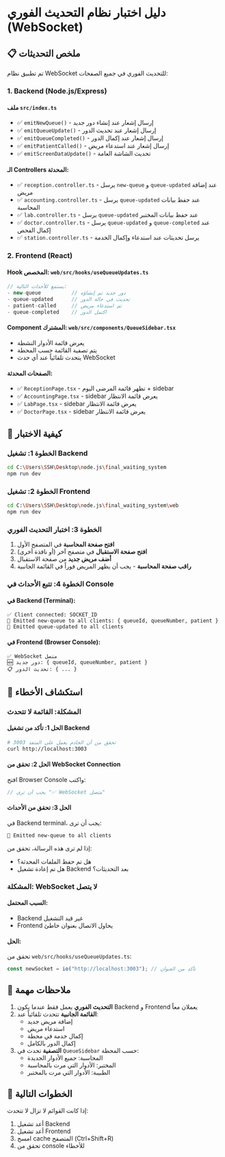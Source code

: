 # دليل اختبار نظام التحديث الفوري (WebSocket)

## 📋 ملخص التحديثات

تم تطبيق نظام WebSocket للتحديث الفوري في جميع الصفحات:

### 1. Backend (Node.js/Express)

#### ملف `src/index.ts`
- ✅ `emitNewQueue()` - إرسال إشعار عند إنشاء دور جديد
- ✅ `emitQueueUpdate()` - إرسال إشعار عند تحديث الدور
- ✅ `emitQueueCompleted()` - إرسال إشعار عند إكمال الدور
- ✅ `emitPatientCalled()` - إرسال إشعار عند استدعاء مريض
- ✅ `emitScreenDataUpdate()` - تحديث الشاشة العامة

#### الـ Controllers المحدثة:
- ✅ `reception.controller.ts` - يرسل `new-queue` و `queue-updated` عند إضافة مريض
- ✅ `accounting.controller.ts` - يرسل `queue-updated` عند حفظ بيانات المحاسبة
- ✅ `lab.controller.ts` - يرسل `queue-updated` عند حفظ بيانات المختبر
- ✅ `doctor.controller.ts` - يرسل `queue-updated` و `queue-completed` عند إكمال الفحص
- ✅ `station.controller.ts` - يرسل تحديثات عند استدعاء وإكمال الخدمة

### 2. Frontend (React)

#### Hook المخصص: `web/src/hooks/useQueueUpdates.ts`
```typescript
// يستمع للأحداث التالية:
- new-queue          // دور جديد تم إنشاؤه
- queue-updated      // تحديث في حالة الدور
- patient-called     // تم استدعاء مريض
- queue-completed    // اكتمل الدور
```

#### Component المشترك: `web/src/components/QueueSidebar.tsx`
- يعرض قائمة الأدوار النشطة
- يتم تصفية القائمة حسب المحطة
- يتحدث تلقائياً عند أي حدث WebSocket

#### الصفحات المحدثة:
- ✅ `ReceptionPage.tsx` - تظهر قائمة المرضى اليوم + sidebar
- ✅ `AccountingPage.tsx` - sidebar يعرض قائمة الانتظار
- ✅ `LabPage.tsx` - sidebar يعرض قائمة الانتظار
- ✅ `DoctorPage.tsx` - sidebar يعرض قائمة الانتظار

## 🧪 كيفية الاختبار

### الخطوة 1: تشغيل Backend
```bash
cd C:\Users\SSH\Desktop\node.js\final_waiting_system
npm run dev
```

### الخطوة 2: تشغيل Frontend
```bash
cd C:\Users\SSH\Desktop\node.js\final_waiting_system\web
npm run dev
```

### الخطوة 3: اختبار التحديث الفوري

1. **افتح صفحة المحاسبة** في المتصفح الأول
2. **افتح صفحة الاستقبال** في متصفح آخر (أو نافذة أخرى)
3. **أضف مريض جديد** من صفحة الاستقبال
4. **راقب صفحة المحاسبة** - يجب أن يظهر المريض فوراً في القائمة الجانبية

### الخطوة 4: تتبع الأحداث في Console

#### في Backend (Terminal):
```
✅ Client connected: SOCKET_ID
📡 Emitted new-queue to all clients: { queueId, queueNumber, patient }
📡 Emitted queue-updated to all clients
```

#### في Frontend (Browser Console):
```
✅ WebSocket متصل
🆕 دور جديد: { queueId, queueNumber, patient }
📋 تحديث الدور: { ... }
```

## 🔧 استكشاف الأخطاء

### المشكلة: القائمة لا تتحدث

#### الحل 1: تأكد من تشغيل Backend
```bash
# تحقق من أن الخادم يعمل على المنفذ 3003
curl http://localhost:3003
```

#### الحل 2: تحقق من WebSocket Connection
افتح Browser Console واكتب:
```javascript
// يجب أن ترى "✅ WebSocket متصل"
```

#### الحل 3: تحقق من الأحداث
في Backend terminal، يجب أن ترى:
```
📡 Emitted new-queue to all clients
```

إذا لم ترى هذه الرسالة، تحقق من:
- هل تم حفظ الملفات المحدثة؟
- هل تم إعادة تشغيل Backend بعد التحديثات؟

### المشكلة: WebSocket لا يتصل

#### السبب المحتمل:
- Backend غير قيد التشغيل
- Frontend يحاول الاتصال بعنوان خاطئ

#### الحل:
تحقق من `web/src/hooks/useQueueUpdates.ts`:
```typescript
const newSocket = io("http://localhost:3003"); // تأكد من العنوان
```

## 📝 ملاحظات مهمة

1. **التحديث الفوري** يعمل فقط عندما يكون Backend و Frontend يعملان معاً
2. **القائمة الجانبية** تتحدث تلقائياً عند:
   - إضافة مريض جديد
   - استدعاء مريض
   - إكمال خدمة في محطة
   - إكمال الدور بالكامل
3. **التصفية** تحدث في `QueueSidebar` حسب المحطة:
   - المحاسبة: جميع الأدوار الجديدة
   - المختبر: الأدوار التي مرت بالمحاسبة
   - الطبيبة: الأدوار التي مرت بالمختبر

## 🎯 الخطوات التالية

إذا كانت القوائم لا تزال لا تتحدث:
1. أعد تشغيل Backend
2. أعد تشغيل Frontend
3. امسح cache المتصفح (Ctrl+Shift+R)
4. تحقق من console للأخطاء

